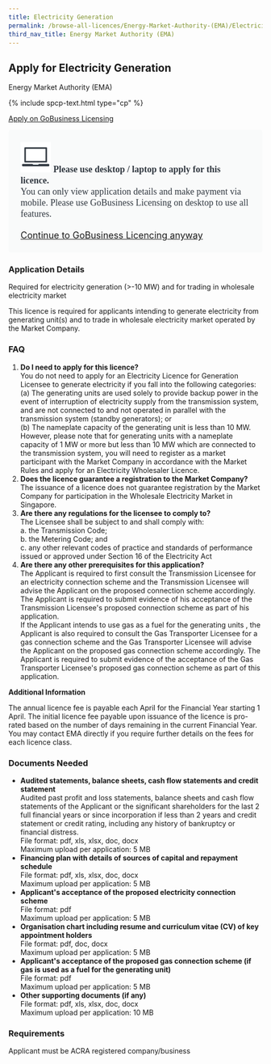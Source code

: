 ```yaml
---
title: Electricity Generation
permalink: /browse-all-licences/Energy-Market-Authority-(EMA)/Electricity-Generation
third_nav_title: Energy Market Authority (EMA)
---
```


## Apply for Electricity Generation

Energy Market Authority (EMA)

{% include spcp-text.html type="cp" %}

<a class="btn" id = "desktopNotice" href="https://licence1.business.gov.sg/feportal/web/frontier/eAdvisor?redirection=true&selectedLicenceIds=284" target="_blank" rel="noopener">Apply on GoBusiness Licensing</a>
<div id = "mobileNotice" style="background: #F9FAFA; border-radius: 5px; width: auto; height: auto; padding: 24px 24px; font-size: 18px; color: #313840;">
<img src="/images/laptop.svg" alt="" style="height: 60px; width: 60px; margin-left: 0px;">
<span style="font-weight: bold; font-family: hknova-bold; font-size: 18px; ">Please use desktop / laptop to apply for this licence.</span><br>
<span style="font-family: hknova-regular;">You can only view application details and make payment via mobile. Please use GoBusiness Licensing on desktop to use all features.</span><br><br>
<a id="mobileNotice" href="https://licence1.business.gov.sg/feportal/web/frontier/eAdvisor?redirection=true&selectedLicenceIds=284" target="_blank" rel="noopener">Continue to GoBusiness Licencing anyway</a>
</div>

<H3>Application Details</H3>

<p>Required for electricity generation (>-10 MW) and for trading in wholesale electricity market</p>
<p>This licence is required for applicants intending to generate electricity from generating unit(s) and to trade in wholesale electricity market operated by the Market Company.</p>
<h3>FAQ</h3>
<ol>
<li><strong>Do I need to apply for this licence?</strong><br>
You do not need to apply for an Electricity Licence for Generation Licensee to generate electricity if you fall into the following categories:<br>
(a) The generating units are used solely to provide backup power in the event of interruption of electricity supply from the transmission system, and are not connected to and not operated in parallel with the transmission system (standby generators); or<br>
(b) The nameplate capacity of the generating unit is less than 10 MW. However, please note that for generating units with a nameplate capacity of 1 MW or more but less than 10 MW which are connected to the transmission system, you will need to register as a market participant with the Market Company in accordance with the Market Rules and apply for an Electricity Wholesaler Licence.</li>
<li>
<strong>Does the licence guarantee a registration to the Market Company?</strong><br>
The issuance of a licence does not guarantee registration by the Market Company for participation in the Wholesale Electricity Market in Singapore.</li>
<li><strong>Are there any regulations for the licensee to comply to?</strong><br>
The Licensee shall be subject to and shall comply with:<br />a. the Transmission Code;<br />b. the Metering Code; and<br />c. any other relevant codes of practice and standards of performance issued or approved under Section 16 of the Electricity Act</li>
<li><strong>Are there any other prerequisites for this application?</strong><br>
The Applicant is required to first consult the Transmission Licensee for an electricity connection scheme and the Transmission Licensee will advise the Applicant on the proposed connection scheme accordingly. The Applicant is required to submit evidence of his acceptance of the Transmission Licensee's proposed connection scheme as part of his application.<br>
If the Applicant intends to use gas as a fuel for the generating units , the Applicant is also required to consult the Gas Transporter Licensee for a gas connection scheme and the Gas Transporter Licensee will advise the Applicant on the proposed gas connection scheme accordingly. The Applicant is required to submit evidence of the acceptance of the Gas Transporter Licensee's proposed gas connection scheme as part of this application.</li>
</ol>

<strong>Additional Information</strong>

<p>The annual licence fee is payable each April for the Financial Year starting 1 April. The initial licence fee payable upon issuance of the licence is pro-rated based on the number of days remaining in the current Financial Year.<br>You may contact EMA directly if you require further details on the fees for each licence class.</p>

<H3>Documents Needed</H3>

<ul>
<li><strong>Audited statements, balance sheets, cash flow statements and credit statement</strong><br />Audited past profit and loss statements, balance sheets and cash flow statements of the Applicant or the significant shareholders for the last 2 full financial years or since incorporation if less than 2 years and credit statement or credit rating, including any history of bankruptcy or financial distress.
<br>File format: pdf, xls, xlsx, doc, docx
<br>Maximum upload per application: 5 MB
</li>
<li><strong>Financing plan with details of sources of capital and repayment schedule</strong>
<br>File format: pdf, xls, xlsx, doc, docx
<br>Maximum upload per application: 5 MB
</li>
<li><strong>Applicant's acceptance of the proposed electricity connection scheme</strong>
<br>File format: pdf
<br>Maximum upload per application: 5 MB
</li>
<li><strong>Organisation chart including resume and curriculum vitae (CV) of key appointment holders</strong>
<br>File format: pdf, doc, docx
<br>Maximum upload per application: 5 MB
</li>
<li><strong>Applicant's acceptance of the proposed gas connection scheme (if gas is used as a fuel for the generating unit)</strong>
<br>File format: pdf
<br>Maximum upload per application: 5 MB
</li>
<li><strong>Other supporting documents (if any)</strong>
<br>File format: pdf, xls, xlsx, doc, docx
<br>Maximum upload per application: 10 MB
</li>
</ul>

<H3>Requirements</H3>

Applicant must be ACRA registered company/business

